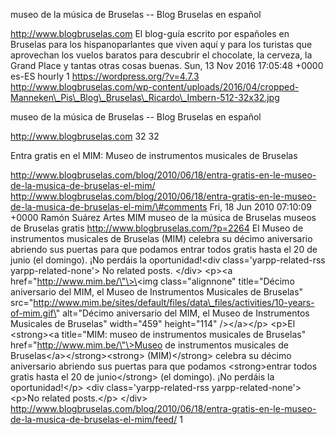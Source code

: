 museo de la música de Bruselas -- Blog Bruselas en español

http://www.blogbruselas.com El blog-guía escrito por españoles en
Bruselas para los hispanoparlantes que viven aquí y para los turistas
que aprovechan los vuelos baratos para descubrir el chocolate, la
cerveza, la Grand Place y tantas otras cosas buenas. Sun, 13 Nov 2016
17:05:48 +0000 es-ES hourly 1 https://wordpress.org/?v=4.7.3
http://www.blogbruselas.com/wp-content/uploads/2016/04/cropped-Manneken\_Pis\_Blog\_Bruselas\_Ricardo\_Imbern-512-32x32.jpg

museo de la música de Bruselas -- Blog Bruselas en español

http://www.blogbruselas.com 32 32

Entra gratis en el MIM: Museo de instrumentos musicales de Bruselas

http://www.blogbruselas.com/blog/2010/06/18/entra-gratis-en-le-museo-de-la-musica-de-bruselas-el-mim/
http://www.blogbruselas.com/blog/2010/06/18/entra-gratis-en-le-museo-de-la-musica-de-bruselas-el-mim/\#comments
Fri, 18 Jun 2010 07:10:09 +0000 Ramón Suárez Artes MIM museo de la
música de Bruselas museos de Bruselas gratis
http://www.blogbruselas.com/?p=2264 El Museo de instrumentos musicales
de Bruselas (MIM) celebra su décimo aniversario abriendo sus puertas
para que podamos entrar todos gratis hasta el 20 de junio (el domingo).
¡No perdáis la oportunidad!\<div class=\'yarpp-related-rss
yarpp-related-none\'\> No related posts. \</div\> \<p\>\<a
href=\"http://www.mim.be/\"\>\<img class=\"alignnone\" title=\"Décimo
aniversario del MIM, el Museo de Instrumentos Musicales de Bruselas\"
src=\"http://www.mim.be/sites/default/files/data\_files/activities/10-years-of-mim.gif\"
alt=\"Décimo aniversario del MIM, el Museo de Instrumentos Musicales de
Bruselas\" width=\"459\" height=\"114\" /\>\</a\>\</p\> \<p\>El
\<strong\>\<a title=\"MIM: museo de instrumentos musicales de Bruselas\"
href=\"http://www.mim.be/\"\>Museo de instrumentos musicales de
Bruselas\</a\>\</strong\>\<strong\> (MIM)\</strong\> celebra su décimo
aniversario abriendo sus puertas para que podamos \<strong\>entrar todos
gratis hasta el 20 de junio\</strong\> (el domingo). ¡No perdáis la
oportunidad!\</p\> \<div class=\'yarpp-related-rss
yarpp-related-none\'\> \<p\>No related posts.\</p\> \</div\>
http://www.blogbruselas.com/blog/2010/06/18/entra-gratis-en-le-museo-de-la-musica-de-bruselas-el-mim/feed/
1
